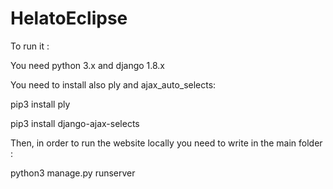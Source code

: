 # HelatoEclipse

To run it :

You need python 3.x and django 1.8.x


You need to install also ply and ajax_auto_selects:

pip3 install ply

pip3 install django-ajax-selects


Then, in order to run the website locally you need to write in the main folder :

python3 manage.py runserver


